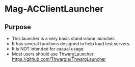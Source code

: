 # Mag-ACClientLauncher

## Purpose
* This launcher is a very basic stand-alone launcher.
* It has several functions designed to help load test servers.
* It is NOT intended for casual usage.
* Most users should use ThwargLauncher: https://github.com/Thwargle/ThwargLauncher
